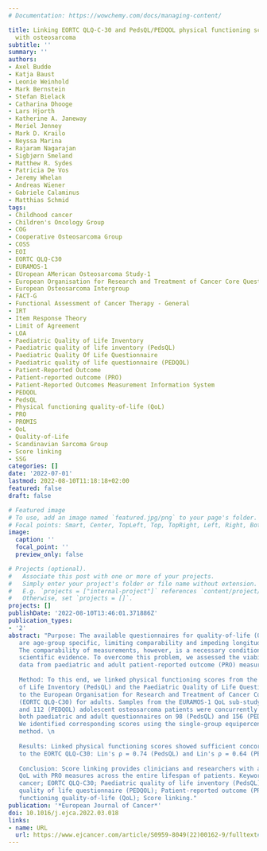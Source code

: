```yaml
---
# Documentation: https://wowchemy.com/docs/managing-content/

title: Linking EORTC QLQ-C-30 and PedsQL/PEDQOL physical functioning scores in patients
  with osteosarcoma
subtitle: ''
summary: ''
authors:
- Axel Budde
- Katja Baust
- Leonie Weinhold
- Mark Bernstein
- Stefan Bielack
- Catharina Dhooge
- Lars Hjorth
- Katherine A. Janeway
- Meriel Jenney
- Mark D. Krailo
- Neyssa Marina
- Rajaram Nagarajan
- Sigbjørn Smeland
- Matthew R. Sydes
- Patricia De Vos
- Jeremy Whelan
- Andreas Wiener
- Gabriele Calaminus
- Matthias Schmid
tags:
- Childhood cancer
- Children's Oncology Group
- COG
- Cooperative Osteosarcoma Group
- COSS
- EOI
- EORTC QLQ-C30
- EURAMOS-1
- EUropean AMerican Osteosarcoma Study-1
- European Organisation for Research and Treatment of Cancer Core Questionnaire
- European Osteosarcoma Intergroup
- FACT-G
- Functional Assessment of Cancer Therapy - General
- IRT
- Item Response Theory
- Limit of Agreement
- LOA
- Paediatric Quality of Life Inventory
- Paediatric quality of life inventory (PedsQL)
- Paediatric Quality Of Life Questionnaire
- Paediatric quality of life questionnaire (PEDQOL)
- Patient-Reported Outcome
- Patient-reported outcome (PRO)
- Patient-Reported Outcomes Measurement Information System
- PEDQOL
- PedsQL
- Physical functioning quality-of-life (QoL)
- PRO
- PROMIS
- QoL
- Quality-of-Life
- Scandinavian Sarcoma Group
- Score linking
- SSG
categories: []
date: '2022-07-01'
lastmod: 2022-08-10T11:18:18+02:00
featured: false
draft: false

# Featured image
# To use, add an image named `featured.jpg/png` to your page's folder.
# Focal points: Smart, Center, TopLeft, Top, TopRight, Left, Right, BottomLeft, Bottom, BottomRight.
image:
  caption: ''
  focal_point: ''
  preview_only: false

# Projects (optional).
#   Associate this post with one or more of your projects.
#   Simply enter your project's folder or file name without extension.
#   E.g. `projects = ["internal-project"]` references `content/project/deep-learning/index.md`.
#   Otherwise, set `projects = []`.
projects: []
publishDate: '2022-08-10T13:46:01.371886Z'
publication_types:
- '2'
abstract: "Purpose: The available questionnaires for quality-of-life (QoL) assessments
   are age-group specific, limiting comparability and impeding longitudinal analyses.
   The comparability of measurements, however, is a necessary condition for gaining
   scientific evidence. To overcome this problem, we assessed the viability of harmonising
   data from paediatric and adult patient-reported outcome (PRO) measures. \n
   
   Method: To this end, we linked physical functioning scores from the Paediatric Quality
   of Life Inventory (PedsQL) and the Paediatric Quality of Life Questionnaire (PEDQOL)
   to the European Organisation for Research and Treatment of Cancer Core Questionnaire
   (EORTC QLQ-C30) for adults. Samples from the EURAMOS-1 QoL sub-study of 75 (PedsQL)
   and 112 (PEDQOL) adolescent osteosarcoma patients were concurrently administered
   both paediatric and adult questionnaires on 98 (PedsQL) and 156 (PEDQOL) occasions.
   We identified corresponding scores using the single-group equipercentile linking
   method. \n
   
   Results: Linked physical functioning scores showed sufficient concordance
   to the EORTC QLQ-C30: Lin's ρ = 0.74 (PedsQL) and Lin's ρ = 0.64 (PEDQOL). \n
   
   Conclusion: Score linking provides clinicians and researchers with a common metric for assessing
   QoL with PRO measures across the entire lifespan of patients. Keywords: Childhood
   cancer; EORTC QLQ-C30; Paediatric quality of life inventory (PedsQL); Paediatric
   quality of life questionnaire (PEDQOL); Patient-reported outcome (PRO); Physical
   functioning quality-of-life (QoL); Score linking."
publication: '*European Journal of Cancer*'
doi: 10.1016/j.ejca.2022.03.018
links:
- name: URL
  url: https://www.ejcancer.com/article/S0959-8049(22)00162-9/fulltext#%20
---
```

